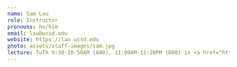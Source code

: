 ```yaml
---
name: Sam Lau
role: Instructor
pronouns: he/him
email: lau@ucsd.edu
website: https://lau.ucsd.edu
photo: assets/staff-images/sam.jpg
lecture: TuTh 9:30-10:50AM (A00), 11:00AM-12:20PM (B00) in <a href="https://map.concept3d.com/?id=1005#!m/237176?share">Cognitive Science</a> 002
---
```

